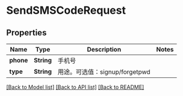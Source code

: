 # SendSMSCodeRequest

## Properties
Name | Type | Description | Notes
------------ | ------------- | ------------- | -------------
**phone** | **String** | 手机号 | 
**type** | **String** | 用途。可选值：signup/forgetpwd | 

[[Back to Model list]](../README.md#documentation-for-models) [[Back to API list]](../README.md#documentation-for-api-endpoints) [[Back to README]](../README.md)


